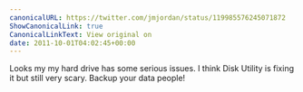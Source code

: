 ```yaml
---
canonicalURL: https://twitter.com/jmjordan/status/119985576245071872
ShowCanonicalLink: true
CanonicalLinkText: View original on
date: 2011-10-01T04:02:45+00:00
---
```

Looks my my hard drive has some serious issues. I think Disk Utility is fixing it but still very scary. Backup your data people!
